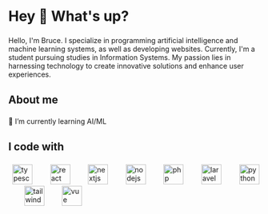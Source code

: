 <h1 align="left">Hey 👋 What's up?</h1>

###

<p align="left">Hello, I'm Bruce. I specialize in programming artificial intelligence and machine learning systems, as well as developing websites. Currently, I'm a student pursuing studies in Information Systems. My passion lies in harnessing technology to create innovative solutions and enhance user experiences.</p>

###

<h2 align="left">About me</h2>

###

<p align="left">🌱 I’m currently learning AI/ML</p>

###

<h2 align="left">I code with</h2>

###

<div align="left">
  <img src="https://skillicons.dev/icons?i=ts" height="40" alt="typescript logo" />
  <img width="12" />
  <img src="https://skillicons.dev/icons?i=react" height="40" alt="react logo" />
  <img width="12" />
  <img src="https://skillicons.dev/icons?i=nextjs" height="40" alt="nextjs logo" />
  <img width="12" />
  <img src="https://skillicons.dev/icons?i=nodejs" height="40" alt="nodejs logo" />
  <img width="12" />
  <img src="https://skillicons.dev/icons?i=php" height="40" alt="php logo" />
  <img width="12" />
  <img src="https://skillicons.dev/icons?i=laravel" height="40" alt="laravel logo" />
  <img width="12" />
  <img src="https://skillicons.dev/icons?i=py" height="40" alt="python logo" />
  <img width="12" />
  <img src="https://skillicons.dev/icons?i=tailwind" height="40" alt="tailwindcss logo" />
  <img width="12" />
  <img src="https://skillicons.dev/icons?i=vue" height="40" alt="vue logo" />
</div>



###
